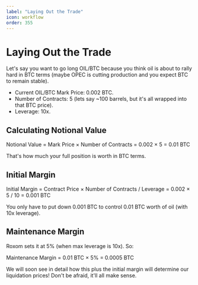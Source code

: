 ```yaml
---
label: "Laying Out the Trade"
icon: workflow
order: 355
---
```


# Laying Out the Trade

Let's say you want to go long OIL/BTC because you think oil is about to rally hard in BTC terms (maybe OPEC is cutting production and you expect BTC to remain stable).

- Current OIL/BTC Mark Price: 0.002 BTC.
- Number of Contracts: 5 (lets say ~100 barrels, but it's all wrapped into that BTC price).
- Leverage: 10x.

## Calculating Notional Value

Notional Value = Mark Price × Number of Contracts = 0.002 × 5 = 0.01 BTC

That's how much your full position is worth in BTC terms.

## Initial Margin

Initial Margin = Contract Price × Number of Contracts / Leverage = 0.002 × 5 / 10 = 0.001 BTC

You only have to put down 0.001 BTC to control 0.01 BTC worth of oil (with 10x leverage).

## Maintenance Margin

Roxom sets it at 5% (when max leverage is 10x). So:

Maintenance Margin = 0.01 BTC × 5% = 0.0005 BTC

We will soon see in detail how this plus the initial margin will determine our liquidation prices! Don't be afraid, it'll all make sense.

